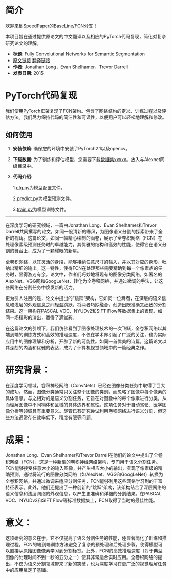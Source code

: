 # 简介

欢迎来到SpeedPaper的BaseLine/FCN分支！

本项目旨在通过提供原论文的中文翻译以及相应的PyTorch代码复现，简化对复杂研究论文的理解。

- **标题**: Fully Convolutional Networks for Semantic Segmentation
- [原文链接](https://arxiv.org/pdf/1411.4038.pdf)  [翻译链接](https://github.com/hanknewbird/SpeedPaper/blob/main/Segmentation/FCN/paper/FCN%E7%BF%BB%E8%AF%91.pdf)
- **作者**: Jonathan Long，Evan Shelhamer，Trevor Darrell
- **发表日期**: 2015

# PyTorch代码复现

我们使用PyTorch框架复现了FCN架构。包含了网络结构的定义、训练过程以及评估方法。我们尽力保持代码的简洁性和可读性，以便用户可以轻松地理解和修改。

## 如何使用

1. **安装依赖**: 确保您的环境中安装了PyTorch2.1以及opencv。
2. **下载数据**: 为了训练和评估模型，您需要下载[数据集xxxxx]()。放入与Alexnet同级目录中。
3. **代码介绍**:

   1.[cfg.py](https://github.com/hanknewbird/SpeedPaper/blob/main/Segmentation/FCN/cfg.py)为模型配置文件。

   2.[predict.py](https://github.com/hanknewbird/SpeedPaper/blob/main/Segmentation/FCN/predict.py)为模型预测文件。

   3.[train.py](https://github.com/hanknewbird/SpeedPaper/blob/main/Segmentation/FCN/train.py)为模型训练文件。

---

在深度学习的研究领域，一篇由Jonathan Long、Evan Shelhamer和Trevor Darrell共同撰写的论文，如同一股清新的春风，为图像语义分割的探索带来了全新的视角。这篇论文，如同一幅精心绘制的画卷，展示了全卷积网络（FCN）在处理像素级预测任务时的卓越能力，其优雅的结构和高效的性能，使得它在语义分割的舞台上，成为了一颗耀眼的新星。

全卷积网络，以其灵活的身段，能够接纳任意尺寸的输入，并以其对应的身形，吐纳出精细的输出。这一特性，使得FCN在处理那些需要精确到每一个像素点的任务时，显得游刃有余。论文中，作者们巧妙地将现有的图像分类网络，如著名的AlexNet、VGG网和GoogLeNet，转化为全卷积网络，并通过微调的手法，让这些网络在分割任务中焕发新的活力。

更为引人注目的是，论文中提出的“跳跃”架构，它如同一位舞者，在深层的语义信息和浅层的外观信息之间轻盈跳跃，将两者巧妙融合，创造出既准确又细致的分割结果。这一架构在PASCAL VOC、NYUDv2和SIFT Flow等数据集上的表现，如同一场精彩的演出，赢得了满堂彩。

在这篇论文的引领下，我们仿佛看到了图像处理技术的一次飞跃，全卷积网络以其端到端的训练方式和高效的推理速度，不仅在学术界引起了广泛的关注，也为实际应用中的图像理解和分析，开辟了新的可能性。如同一首优美的诗篇，这篇论文以其深刻的内涵和优雅的表达，成为了计算机视觉领域中的一篇经典之作。

# 研究背景： 

在深度学习领域，卷积神经网络（ConvNets）已经在图像分类任务中取得了巨大的成功。然而，图像分类通常只关注整个图像的类别，而忽略了图像中每个像素的具体信息。与之相对的是语义分割任务，它旨在对图像中的每个像素进行分类，从而理解图像中不同物体和区域的具体边界和属性。这项任务对于自动驾驶、医学图像分析等领域具有重要意义。尽管已有研究尝试利用卷积网络进行语义分割，但这些方法通常存在效率低下、精度有限等问题。

# 成果：

Jonathan Long、Evan Shelhamer和Trevor Darrell在他们的论文中提出了全卷积网络（FCN），这是一种新型的卷积神经网络架构，专门用于语义分割任务。FCN能够接受任意大小的输入图像，并产生相应大小的输出，实现了像素级的精确预测。通过将流行的图像分类网络（如AlexNet、VGG和GoogLeNet）转换为全卷积网络，并通过微调来适应分割任务，FCN能够利用这些网络学习到的丰富特征表示。此外，他们还提出了一种创新的“跳跃”架构，该架构结合了深层网络的语义信息和浅层网络的外观信息，以产生更准确和详细的分割结果。在PASCAL VOC、NYUDv2和SIFT Flow等标准数据集上，FCN取得了当时的最佳性能。

# 意义： 

这项研究的意义在于，它不仅提高了语义分割任务的性能，还显著简化了训练和推理过程。FCN的端到端训练方法避免了复杂的预处理和后处理步骤，使得模型可以直接从原始图像像素学习到分割标签。此外，FCN的高效推理速度（对于典型图像的处理时间不到一秒的五分之一）使其非常适合实时应用。全卷积网络的提出，不仅为语义分割领域带来了新的突破，也为深度学习在更广泛的视觉理解任务中的应用奠定了基础。
